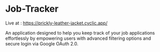 # Job-Tracker
Live at : https://prickly-leather-jacket.cyclic.app/

An application designed to help you keep track of your job applications effortlessly by empowering users with advanced filtering options and secure login via Google OAuth 2.0.

